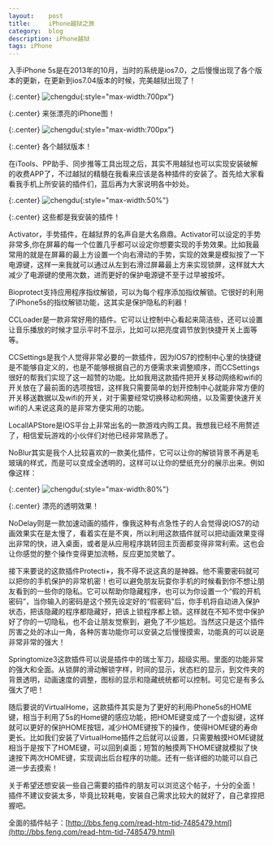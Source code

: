 ```yaml
---
layout:    post
title:     iPhone越狱之旅
category:  blog
description: iPhone越狱
tags: iPhone
---
```

入手iPhone 5s是在2013年的10月，当时的系统是ios7.0，之后慢慢出现了各个版本的更新，在更新到ios7.04版本的时候，完美越狱出现了！

{:.center}
![chengdu](http://blog-pic.qiniudn.com/bg-archea.jpg){:style="max-width:700px"}

{:.center}
来张漂亮的iPhone图！

{:.center}
![chengdu](http://blog-pic.qiniudn.com/yueyu.png){:style="max-width:700px"}

{:.center}
各个越狱版本！

在iTools、PP助手、同步推等工具出现之后，其实不用越狱也可以实现安装破解的收费APP了，不过越狱的精髓在我看来应该是各种插件的安装了。首先给大家看看我手机上所安装的插件们，蓝后再为大家说明各中妙处。

{:.center}
![chengdu](http://blog-pic.qiniudn.com/IMG_0789.PNG){:style="max-width:50%"}

{:.center}
这些都是我安装的插件！

Activator，手势插件，在越狱界的名声自是大名鼎鼎。Activator可以设定的手势非常多,你在屏幕的每一个位置几乎都可以设定你想要实现的手势效果。比如我最常用的就是在屏幕的最上方设置一个向右滑动的手势，实现的效果是模拟按了一下电源键，这样一来我就可以通过从左到右滑过屏幕最上方来实现锁屏，这样就大大减少了电源键的使用次数，进而更好的保护电源键不至于过早被按坏。

Bioprotect支持应用程序指纹解锁，可以为每个程序添加指纹解锁。它很好的利用了iPhone5s的指纹解锁功能，这其实是保护隐私的利器！

CCLoader是一款非常好用的插件。它可以让控制中心看起来简洁些，还可以设置让音乐播放的时候才显示平时不显示，比如可以把亮度调节放到快捷开关上面等等。

CCSettings是我个人觉得非常必要的一款插件，因为IOS7的控制中心里的快捷键是不能够自定义的，也是不能够根据自己的方便需求来调整顺序，而CCSettings很好的帮我们实现了这一超赞的功能。比如我用这款插件把开关移动网络和wifi的开关放在了最前面的选项按钮，这样我只需要简单的划开控制中心就能非常方便的开关移送数据以及wifi的开关，对于需要经常切换移动和网络，以及需要快速开关wifi的人来说这真的是非常方便实用的功能。

LocallAPStore是IOS平台上非常出名的一款游戏内购工具。我想我已经不用赘述了，相信爱玩游戏的小伙伴们对他已经非常熟悉了。

NoBlur其实是我个人比较喜欢的一款美化插件，它可以让你的解锁背景不再是毛玻璃的样式，而是可以变成全透明的，这样可以让你的壁纸充分的展示出来。例如像这样：

{:.center}
![chengdu](http://blog-pic.qiniudn.com/NoBlur.png){:style="max-width:80%"}

{:.center}
漂亮的透明效果！

NoDelay则是一款加速动画的插件，像我这种有点急性子的人会觉得说IOS7的动画效果实在是太慢了，看着实在是不爽，所以利用这款插件就可以把动画效果变得出非常的快，进入桌面，或者是从应用程序跳转回主页面都变得非常利索。这也会让你感觉的整个操作变得更加流畅，反应更加灵敏了。

接下来要说的这款插件Protecti+，我不得不说这真的是神器。他不需要密码就可以把你的手机保护的非常机密！也可以避免朋友玩耍你手机的时候看到你不想让朋友看到的一些你的隐私。它可以帮助你隐藏程序，也可以为你设置一个“假的开机密码”，当你输入的密码是这个预先设定好的“假密码”后，你手机将自动进入保护状态，把该隐藏的程序都隐藏好，把该上锁程序都上锁。这样就在不知不觉中保护好了你的一切隐私，也不会让朋友觉察到，避免了不少尴尬。当然这只是这个插件厉害之处的冰山一角，各种厉害功能你可以安装之后慢慢摸索，功能真的可以说是非常非常的强大！

Springtomize3这款插件可以说是插件中的瑞士军刀，超级实用。里面的功能非常的强大和全面。从锁屏的滑动解锁字样，时间的显示，状态栏的显示，到文件夹的背景透明，动画速度的调整，图标的显示和隐藏统统都可以控制。可见它是有多么强大了吧！

随后要说的VirtualHome，这款插件其实是为了更好的利用iPhone5s的HOME键，相当于利用了5s的Home键的感应功能，把HOME键变成了一个虚拟键，这样就可以更好的保护HOME按钮，减少HOME键按下的操作，使得HOME键的寿命更长。比如我们安装了VirtualHome插件之后就可以设置，只需要触摸HOME键就相当于是按下了HOME键，可以回到桌面；短暂的触摸两下HOME键就模拟了快速按下两次HOME键，实现调出后台程序的功能。还有一些详细的功能可以自己进一步去摸索！

关于希望还想安装一些自己需要的插件的朋友可以浏览这个帖子，十分的全面！ 插件不建议安装太多，毕竟比较耗电，安装自己需求比较大的就好了，自己拿捏把握吧。

全面的插件帖子：[http://bbs.feng.com/read-htm-tid-7485479.html](http://bbs.feng.com/read-htm-tid-7485479.html)